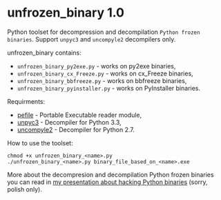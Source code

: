 unfrozen_binary 1.0
===================

Python toolset for decompression and decompilation `Python frozen binaries`. Support `unpyc3` and `uncompyle2` decompilers only.  

unfrozen_binary contains:

* `unfrozen_binary_py2exe.py` - works on py2exe binaries,
* `unfrozen_binary_cx_Freeze.py` - works on cx_Freeze binaries,
* `unfrozen_binary_bbfreeze.py` - works on bbfreeze binaries,
* `unfrozen_binary_pyinstaller.py` - works on PyInstaller binaries.

Requirments:

* [pefile](https://pypi.python.org/pypi/pefile) - Portable Executable reader module,
* [unpyc3](https://github.com/figment/unpyc3) - Decompiler for Python 3.3,
* [uncompyle2](https://github.com/wibiti/uncompyle2) - Decompiler for Python 2.7.

How to use the toolset:

```
chmod +x unfrozen_binary_<name>.py
./unfrozen_binary_<name>.py binary_file_based_on_<name>.exe
```

More about the decompresion and decompilation Python frozen binaries you can read in [my presentation about hacking Python binaries](https://github.com/PyStok/PyStok-1/tree/master/Hackowanie%20zamro%C5%BConych%20binari%C3%B3w) (sorry, polish only).
